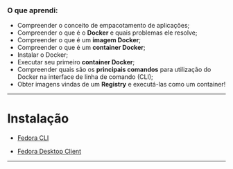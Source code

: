 ### O que aprendi:

- Compreender o conceito de empacotamento de aplicações;
- Compreender o que é o **Docker** e quais problemas ele resolve;
- Compreender o que é um **imagem Docker**;
- Compreender o que é um **container Docker**;
- Instalar o Docker;
- Executar seu primeiro **container Docker**;
- Compreender quais são os **principais comandos** para utilização do Docker na interface de linha de comando (CLI);
- Obter imagens vindas de um **Registry** e executá-las como um container!

---

# Instalação

- [Fedora CLI](https://computingforgeeks.com/how-to-install-docker-on-fedora/)

- [Fedora Desktop Client](https://docs.docker.com/desktop/linux/install/fedora/)

---


